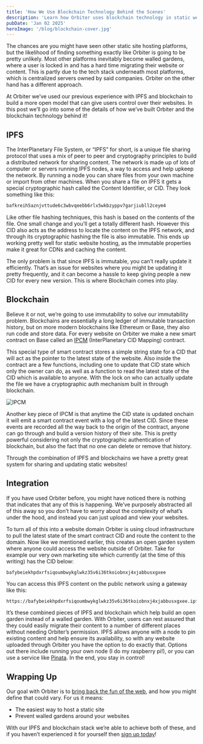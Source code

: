 ```yaml
---
title: 'How We Use Blockchain Technology Behind the Scenes'
description: 'Learn how Orbiter uses blockchain technology in static website hositng to prevent walled gardens'
pubDate: 'Jan 02 2025'
heroImage: '/blog/blockchain-cover.jpg'
---
```


The chances are you might have seen other static site hosting platforms, but the likelihood of finding something exactly like Orbiter is going to be pretty unlikely. Most other platforms inevitably become walled gardens, where a user is locked in and has a hard time migrating their website or content. This is partly due to the tech stack underneath most platforms, which is centralized servers owned by said companies. Orbiter on the other hand has a different approach.

At Orbiter we’ve used our previous experience with IPFS and blockchain to build a more open model that can give users control over their websites. In this post we’ll go into some of the details of how we’ve built Orbiter and the blockchain technology behind it!

## IPFS

The InterPlanetary File System, or “IPFS” for short, is a unique file sharing protocol that uses a mix of peer to peer and cryptography principles to build a distributed network for sharing content. The network is made up of lots of computer or servers running IPFS nodes,  a way to access and help upkeep the network. By running a node you can share files from your own machine or import from other machines. When you share a file on IPFS it gets a special cryptographic hash called the Content Identifier, or CID. They look something like this:

```jsx
bafkreih5aznjvttude6c3wbvqeebb6rlx5wkbzyppv7garjiubll2ceym4
```

Like other file hashing techniques, this hash is based on the contents of the file. One small change and you’ll get a totally different hash. However this CID also acts as the address to locate the content on the IPFS network, and through its cryptographic hashing the file is also immutable. This ends up working pretty well for static website hosting, as the immutable properties make it great for CDNs and caching the content.

The only problem is that since IPFS is immutable, you can’t really update it efficiently. That’s an issue for websites where you might be updating it pretty frequently, and it can become a hassle to keep giving people a new CID for every new version. This is where Blockchain comes into play.

## Blockchain

Believe it or not, we’re going to use immutability to solve our immutability problem. Blockchains are essentially a long ledger of immutable transaction history, but on more modern blockchains like Ethereum or Base, they also run code and store data. For every website on Orbiter we make a new smart contract on Base called an [IPCM](https://ipcm.dev) (InterPlanetary CID Mapping) contract.

This special type of smart contract stores a simple string state for a CID that will act as the pointer to the latest state of the website. Also inside the contract are a few functions, including one to update that CID state which only the owner can do, as well as a function to read the latest state of the CID which is available to anyone. With the lock on who can actually update the file we have a cryptographic auth mechanism built in through blockchain.

![IPCM](https://cdn.orbiter.host/ipfs/bafkreigpjwojh5opfntb6yg7tvnmusil2lt6oqomfnthpjhurreutz64be)

Another key piece of IPCM is that anytime the CID state is updated onchain it will emit a smart contract event with a log of the latest CID. Since these events are recorded all the way back to the origin of the contract, anyone can go through and build a version history of their site. This is pretty powerful considering not only the cryptographic authentication of blockchain, but also the fact that no one can delete or remove that history.

Through the combination of IPFS and blockchains we have a pretty great system for sharing and updating static websites!

## Integration

If you have used Orbiter before, you might have noticed there is nothing that indicates that any of this is happening. We’ve purposely abstracted all of this away so you don’t have to worry about the complexity of what’s under the hood, and instead you can just upload and view your websites.

To turn all of this into a website domain Orbiter is using cloud infrastructure to pull the latest state of the smart contract CID and route the content to the domain. Now like we mentioned earlier, this creates an open garden system where anyone could access the website outside of Orbiter. Take for example our very own marketing site which currently (at the time of this writing) has the CID below:

```jsx
bafybeiekhpdxrfsiqoumbwykglwkz35v6i36tkoiobnxj4xjabbusxgxee
```

You can access this IPFS content on the public network using a gateway like this:

```
https://bafybeiekhpdxrfsiqoumbwykglwkz35v6i36tkoiobnxj4xjabbusxgxee.ipfs.dweb.link
```

It’s these combined pieces of IPFS and blockchain which help build an open garden instead of a walled garden. With Orbiter, users can rest assured that they could easily migrate their content to a number of different places without needing Orbiter’s permission. IPFS allows anyone with a node to pin existing content and help ensure its availability, so with any website uploaded through Orbiter you have the option to do exactly that. Options out there include running your own node (I do my raspberry pi!), or you can use a service like [Pinata](https://pinata.cloud). In the end, you stay in control!

## Wrapping Up

Our goal with Orbiter is to [bring back the fun of the web](https://orbiter.host/blog/the-static-website-manifesto/), and how you might define that could vary. For us it means:

- The easiest way to host a static site
- Prevent walled gardens around your websites

With our IPFS and blockchain stack we’re able to achieve both of these, and if you haven’t experienced it for yourself then [sign up today](https://app.orbiter.host)!
